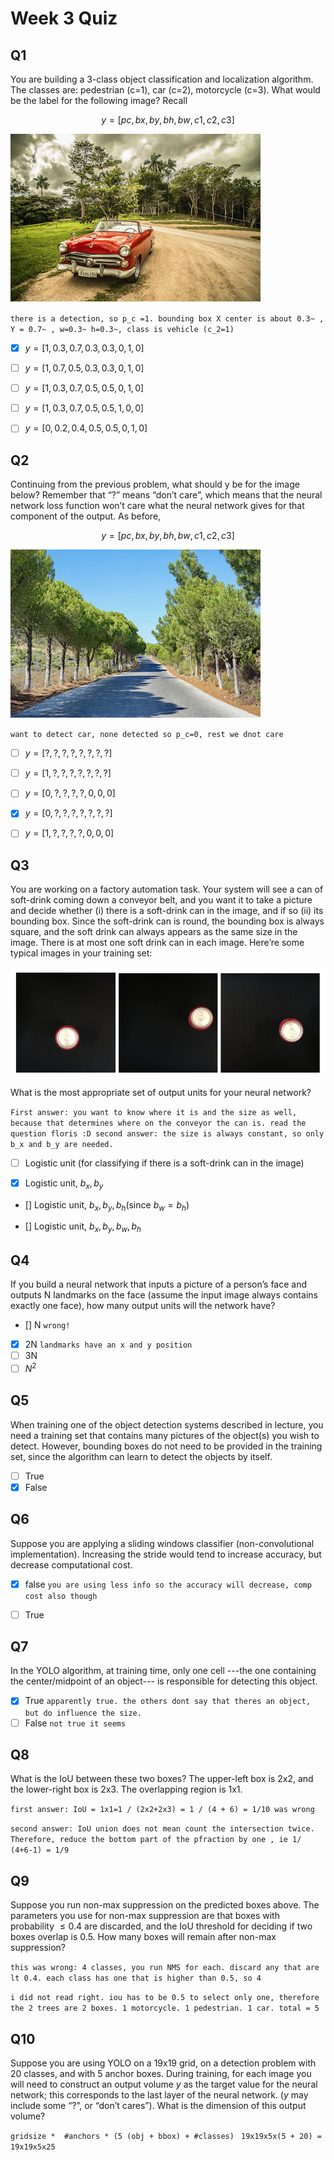 # Week 3 Quiz

## Q1 

You are building a 3-class object classification and localization algorithm. The classes are: pedestrian (c=1), car (c=2), motorcycle (c=3). What would be the label for the following image? Recall 

$$y=[pc​,bx​,by​,bh​,bw​,c1​,c2​,c3​]$$

![quiz q1](quiz_q1.png)

`there is a detection, so p_c =1. bounding box X center is about 0.3~ , Y = 0.7~ , w=0.3~ h=0.3~, class is vehicle (c_2=1) `

* [x] $y = [1, 0.3, 0.7, 0.3, 0.3, 0, 1, 0]$

* [ ] $y=[1,0.7,0.5,0.3,0.3,0,1,0]$

* [ ] $y=[1,0.3,0.7,0.5,0.5,0,1,0]$

* [ ] $y=[1,0.3,0.7,0.5,0.5,1,0,0]$

* [ ] $y=[0,0.2,0.4,0.5,0.5,0,1,0]$

## Q2

Continuing from the previous problem, what should y be for the image below? Remember that “?” means “don’t care”, which means that the neural network loss function won’t care what the neural network gives for that component of the output. As before, 

$$y=[pc​,bx​,by​,bh​,bw​,c1​,c2​,c3​]$$

![quiz q2](quiz_q2.png)

`want to detect car, none detected so p_c=0, rest we dnot care`

* [ ] $y=[?,?,?,?,?,?,?,?]$

* [ ] $y=[1,?,?,?,?,?,?,?]$

* [ ] $y=[0,?,?,?,?,0,0,0]$

* [x] $y=[0,?,?,?,?,?,?,?]$

* [ ] $y=[1,?,?,?,?,0,0,0]$

## Q3

You are working on a factory automation task. Your system will see a can of soft-drink coming down a conveyor belt, and you want it to take a picture and decide whether (i) there is a soft-drink can in the image, and if so (ii) its bounding box. Since the soft-drink can is round, the bounding box is always square, and the soft drink can always appears as the same size in the image. There is at most one soft drink can in each image. Here’re some typical images in your training set:

![quiz q3](quiz_q3.png)

What is the most appropriate set of output units for your neural network?

`First answer: you want to know where it is and the size as well, because that determines where on the conveyor the can is. read the question floris :D second answer: the size is always constant, so only b_x and b_y are needed.`

* [ ] Logistic unit (for classifying if there is a soft-drink can in the image)

* [x] Logistic unit, $b_x, b_y$
* [] Logistic unit, $b_x, b_y, b_h$​ (since $b_w = b_h$)

* [] Logistic unit, $b_x, b_y, b_w, b_h$ 

## Q4

If you build a neural network that inputs a picture of a person’s face and outputs N landmarks on the face (assume the input image always contains exactly one face), how many output units will the network have?

* [] N `wrong!`
* [x] 2N `landmarks have an x and y position`
* [ ] 3N
* [ ] $N^2$

## Q5

When training one of the object detection systems described in lecture, you need a training set that contains many pictures of the object(s) you wish to detect. However, bounding boxes do not need to be provided in the training set, since the algorithm can learn to detect the objects by itself.

* [ ] True
* [x] False

## Q6

Suppose you are applying a sliding windows classifier (non-convolutional implementation). Increasing the stride would tend to increase accuracy, but decrease computational cost. 

* [x] false `you are using less info so the accuracy will decrease, comp cost also though`

* [ ] True

## Q7

In the YOLO algorithm, at training time, only one cell ---the one containing the center/midpoint of an object--- is responsible for detecting this object.

* [x] True `apparently true. the others dont say that theres an object, but do influence the size.`
* [ ] False  `not true it seems`

## Q8

What is the IoU between these two boxes? The upper-left box is 2x2, and the lower-right box is 2x3. The overlapping region is 1x1. 

`first answer: IoU = 1x1=1 / (2x2+2x3) = 1 / (4 + 6) = 1/10 was wrong`

`second answer: IoU union does not mean count the intersection twice. Therefore, reduce the bottom part of the pfraction by one , ie 1/ (4+6-1) = 1/9`

## Q9

Suppose you run non-max suppression on the predicted boxes above. The parameters you use for non-max suppression are that boxes with probability $\leq 0.4$ are discarded, and the IoU threshold for deciding if two boxes overlap is 0.5. How many boxes will remain after non-max suppression?

`this was wrong: 4 classes, you run NMS for each. discard any that are lt 0.4. each class has one that is higher than 0.5, so 4`

`i did not read right. iou has to be 0.5 to select only one, therefore the 2 trees are 2 boxes. 1 motorcycle. 1 pedestrian. 1 car. total = 5` 

## Q10

Suppose you are using YOLO on a 19x19 grid, on a detection problem with 20 classes, and with 5 anchor boxes. During training, for each image you will need to construct an output volume $y$ as the target value for the neural network; this corresponds to the last layer of the neural network. ($y$ may include some “?”, or “don’t cares”). What is the dimension of this output volume?

`gridsize *  #anchors * (5 (obj + bbox) + #classes)`
` 19x19x5x(5 + 20) = 19x19x5x25`

